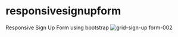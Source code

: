 # responsivesignupform
Responsive Sign Up Form using bootstrap
![grid-sign-up form-002](https://github.com/SunilKandpal007/responsivesignupform/assets/45088791/78147e96-4ffb-4468-9369-53bc41180101)
